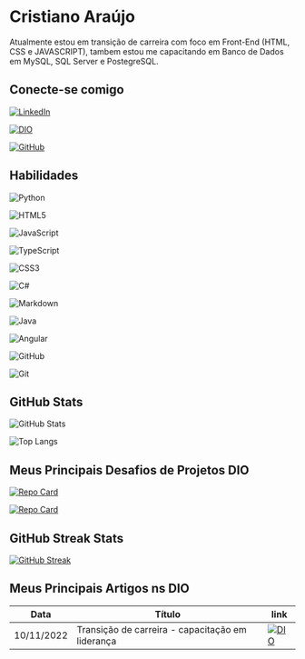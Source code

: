 
# Cristiano Araújo

Atualmente estou em transição de carreira com foco em Front-End (HTML, CSS e JAVASCRIPT), tambem estou me capacitando em Banco de Dados em MySQL, SQL Server e PostegreSQL.

## Conecte-se comigo

[![LinkedIn](https://img.shields.io/badge/LinkedIn-000?style=for-the-badge&logo=linkedin&logoColor=0E76A8)](https://www.linkedin.com/in/cristiano-araujo-jcsa/)

[![DIO](https://img.shields.io/badge/Meu_Perfil_na_DIO-588?style=for-the-badge&logo=DIO)](https://web.dio.me/users/cristiano112715?tab=skills)

[![GitHub](https://img.shields.io/badge/GitHub-111?style=for-the-badge&logo=GitHub)](https://www.github.com/cristiano-araujo)



## Habilidades

![Python](https://img.shields.io/badge/Python-000?style=for-the-badge&logo=python)

![HTML5](https://img.shields.io/badge/HTML5-000?style=for-the-badge&logo=html5)

![JavaScript](https://img.shields.io/badge/JavaScript-000?style=for-the-badge&logo=javascript)

![TypeScript](https://img.shields.io/badge/TypeScript-000?style=for-the-badge&logo=typescript)

![CSS3](https://img.shields.io/badge/CSS3-000?style=for-the-badge&logo=css3&logoColor=264CE4)

![C#](https://img.shields.io/badge/C%23-000?style=for-the-badge&logo=c-sharp&logoColor=823085)

![Markdown](https://img.shields.io/badge/Markdown-000?style=for-the-badge&logo=markdown)

![Java](https://img.shields.io/badge/Java-000?style=for-the-badge&logo=java)

![Angular](https://img.shields.io/badge/Angular-000?style=for-the-badge&logo=angular&logoColor=C3002F)

![GitHub](https://img.shields.io/badge/GitHub-111?style=for-the-badge&logo=GitHub)

![Git](https://img.shields.io/badge/Git-111?style=for-the-badge&logo=Git)

## GitHub Stats

![GitHub Stats](https://github-readme-stats.vercel.app/api?username=cristiano-araujo&theme=transparent&bg_color=000&border_color=30A3DC&show_icons=true&icon_color=30A3DC&title_color=000E94D5F&text_color=FFF)


![Top Langs](https://github-readme-stats-git-masterrstaa-rickstaa.vercel.app/api/top-langs/?username=cristiano-araujo&layout=compact&bg_color=000&border_color=30A3DC&title_color=000E94D5F&text_color=FFF)

## Meus Principais Desafios de Projetos DIO

[![Repo Card](https://github-readme-stats.vercel.app/api/pin/?username=cristiano-araujo&repo=dio-lab-open-source&bg_color=000&border_color=30A3DC&show_icons=true&icon_color=30A3DC&title_color=000E94D5F&text_color=FFF)](https://github.com/cristiano-araujo/dio-lab-open-source)

[![Repo Card](https://github-readme-stats.vercel.app/api/pin/?username=cristiano-araujo&repo=Database-Experience-05&bg_color=000&border_color=30A3DC&show_icons=true&icon_color=30A3DC&title_color=000E94D5F&text_color=FFF)](https://github.com/cristiano-araujo/Database-Experience-05)


## GitHub Streak Stats

[![GitHub Streak](https://streak-stats.demolab.com/?user=cristiano-araujo&theme=algolia&background=000&border=30A3DC&dates=FFF)](https://git.io/streak-stats)

## Meus Principais Artigos ns DIO

| Data       | Título   | link      |
|-----|-----------|-----------|
| 10/11/2022 | Transição de carreira - capacitação em liderança | [![DIO](https://img.shields.io/badge/Link_Artigo-111?style=for-the-badge&logo=DIO)](https://web.dio.me/articles/transicao-de-carreira-capacitacao-em-lideranca?back=/articles#state=8621e65f-ce13-4c0a-b198-631aa17388a8&session_state=79e738c0-8c52-45fa-bcdb-1dffe7ed6411&code=5e2ad677-17cc-4ff3-86be-7c95b48627d9.79e738c0-8c52-45fa-bcdb-1dffe7ed6411.a889d5a2-0d02-46df-83a5-28a1b4ac39ab)|



